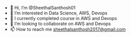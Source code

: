 - 👋 Hi, I’m @SheethalSanthosh01
- 👀 I’m interested in Data Science, AWS, Devops
- 🌱 I currently completed course in AWS and Devops 
- 💞️ I’m looking to collaborate on AWS and Devops
- 📫 How to reach me sheethalsanthosh2017@gmail.com

<!---
SheethalSanthosh01/SheethalSanthosh01 is a ✨ special ✨ repository because its `README.md` (this file) appears on your GitHub profile.
You can click the Preview link to take a look at your changes.
--->

